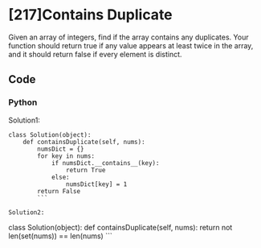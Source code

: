 # [217]Contains Duplicate

Given an array of integers, find if the array contains any duplicates. Your function should return true if any value appears at least twice in the array, and it should return false if every element is distinct.

## Code

### Python

Solution1:

```
class Solution(object):
    def containsDuplicate(self, nums):
        numsDict = {}
        for key in nums:
            if numsDict.__contains__(key):
                return True
            else:
                numsDict[key] = 1
        return False
        ```
        
Solution2:

```
class Solution(object):
    def containsDuplicate(self, nums):
        return not len(set(nums)) == len(nums)
        ```




